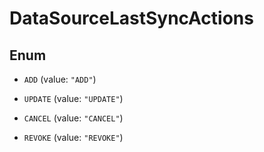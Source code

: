 

# DataSourceLastSyncActions

## Enum


* `ADD` (value: `"ADD"`)

* `UPDATE` (value: `"UPDATE"`)

* `CANCEL` (value: `"CANCEL"`)

* `REVOKE` (value: `"REVOKE"`)



